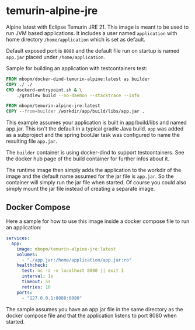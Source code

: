 # temurin-alpine-jre

Alpine latest with Eclipse Temurin JRE 21. This image is meant to be used to run JVM based applications. It includes a
user named `application` with home directory `/home/application` which is set as default.

Default exposed port is `8080` and the default file run on startup is named `app.jar` placed under `/home/application`.

Sample for building an application with testcontainers test:

```dockerfile
FROM mbopm/docker-dind-temurin-alpine:latest as builder
COPY ./ ./
CMD dockerd-entrypoint.sh & \
    ./gradlew build --no-daemon --stacktrace --info

FROM mbopm/temurin-alpine-jre:latest
COPY --from=builder /workdir/app/build/libs/app.jar .
```

This example assumes your application is built in app/build/libs and named app.jar. This isn't the default in a typical
gradle Java build. `app` was added as a subproject and the spring bootJar task was configured to name the resulting file
`app.jar`.

The `builder` container  is using docker-dind to support testcontainers. See the docker hub page of the build container
for further infos about it.

The runtime image then simply adds the application to the workdir of the image and the default name assumed for the jar
file is `app.jar`. So the container will simply run the jar file when started. Of course you could also simply mount the
jar file instead of creating a separate image.

## Docker Compose

Here a sample for how to use this image inside a docker compose file to run an application:

```yaml
services:
  app:
    image: mbopm/temurin-alpine-jre:latest
    volumes:
      - "./app.jar:/home/application/app.jar:ro"
    healthcheck:
      test: nc -z -v localhost 8080 || exit 1
      interval: 1s
      timeout: 5s
      retries: 10
    ports:
      - "127.0.0.1:8080:8080"
```

The sample assumes you have an app.jar file in the same directory as the docker compose file and that the application
listens to port 8080 when started.